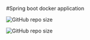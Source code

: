  #Spring boot docker application 
 
 
![GitHub repo size](http://localhost/github/repo-size/avi1993/ChristmasEditionServer)

![GitHub repo size](http://localhost:8080/github/repo-size/avi1993/ChristmasEditionServer)
